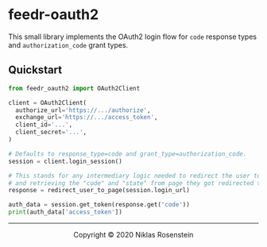 # feedr-oauth2

This small library implements the OAuth2 login flow for `code` response types and
`authorization_code` grant types.

## Quickstart

```py
from feedr_oauth2 import OAuth2Client

client = OAuth2Client(
  authorize_url='https://.../authorize',
  exchange_url='https://.../access_token',
  client_id='...',
  client_secret='...',
)

# Defaults to response_type=code and grant_type=authorization_code.
session = client.login_session()

# This stands for any intermediary logic needed to redirect the user to the login URL
# and retrieving the "code" and "state" from page they got redirected to after that.
response = redirect_user_to_page(session.login_url)

auth_data = session.get_token(response.get('code'))
print(auth_data['access_token'])
```

---

<p align="center">Copyright &copy; 2020 Niklas Rosenstein</p>

